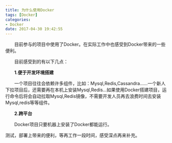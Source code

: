 ```yaml
---
title: 为什么使用Docker
tags: [Docker]
categories:
- Docker
date: 2017-04-30 19:42:55
---
```

&emsp;&emsp;目前参与的项目中使用了Docker。在实际工作中也感受到Docker带来的一些便利。

&emsp;&emsp;目前感受到的有以下几点：

&emsp;&emsp;**1.便于开发环境搭建**

&emsp;&emsp;一个项目往往会依赖许多组件，比如：Mysql,Redis,Cassandra......一个新人下拉项目后，还需要再在本机上安装Mysql,Redis...如果使用Docker搭建项目，运行命令后将会自动拉取Mysql,Redis镜像，不需要开发人员再去浪费时间去安装Mysql,redis等等组件。


&emsp;&emsp;**2.跨平台**

&emsp;&emsp;Docker项目只要机器上安装了Docker都能运行。

测试，部署上带来的便利，等再工作一段时间，感受深点再来补充。
